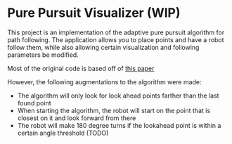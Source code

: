 # Pure Pursuit Visualizer (WIP)

This project is an implementation of the adaptive pure pursuit algorithm for path following. The application allows you to place points and have a robot follow them, while also allowing certain visualization and following parameters be modified.

Most of the original code is based off of [this paper](https://www.chiefdelphi.com/uploads/default/original/3X/b/e/be0e06de00e07db66f97686505c3f4dde2e332dc.pdf)

However, the following augmentations to the algorithm were made:

- The algorithm will only look for look ahead points farther than the last found point
- When starting the algorithm, the robot will start on the point that is closest on it and look forward from there
- The robot will make 180 degree turns if the lookahead point is within a certain angle threshold (TODO)
